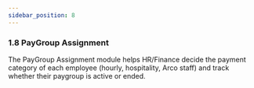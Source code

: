```yaml
---
sidebar_position: 8
---
```

### 1.8 PayGroup Assignment

The PayGroup Assignment module helps HR/Finance decide the payment category of each employee (hourly, hospitality, Arco staff) and track whether their paygroup is active or ended.